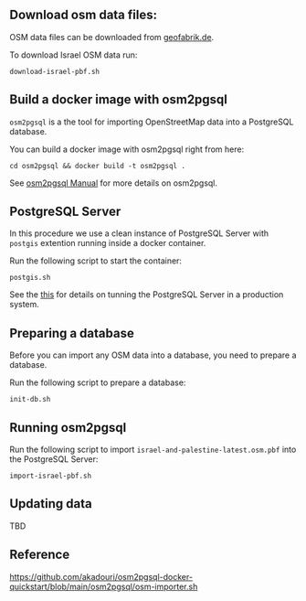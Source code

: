 ## Download osm data files:
OSM data files can be downloaded from [geofabrik.de](https://download.geofabrik.de).

To download Israel OSM data run:

	download-israel-pbf.sh

## Build a docker image with osm2pgsql
```osm2pgsql``` is a the tool for importing OpenStreetMap data into a PostgreSQL database.

You can build a docker image with osm2pgsql right from here:

	cd osm2pgsql && docker build -t osm2pgsql .

See [osm2pgsql Manual](https://osm2pgsql.org/doc/manual.html) for more details on osm2pgsql.


## PostgreSQL Server
In this procedure we use a clean instance of PostgreSQL Server with ```postgis``` extention running inside a docker container.

Run the following script to start the container:

	postgis.sh

See the [this](https://osm2pgsql.org/doc/manual.html#tuning-the-postgresql-server) for details on tunning the PostgreSQL Server in a production system.

## Preparing a database
Before you can import any OSM data into a database, you need to prepare a database.

Run the following script to prepare a database:

	init-db.sh

## Running osm2pgsql
Run the following script to import ```israel-and-palestine-latest.osm.pbf``` into the PostgreSQL Server:

	import-israel-pbf.sh

## Updating data
TBD

## Reference
https://github.com/akadouri/osm2pgsql-docker-quickstart/blob/main/osm2pgsql/osm-importer.sh
